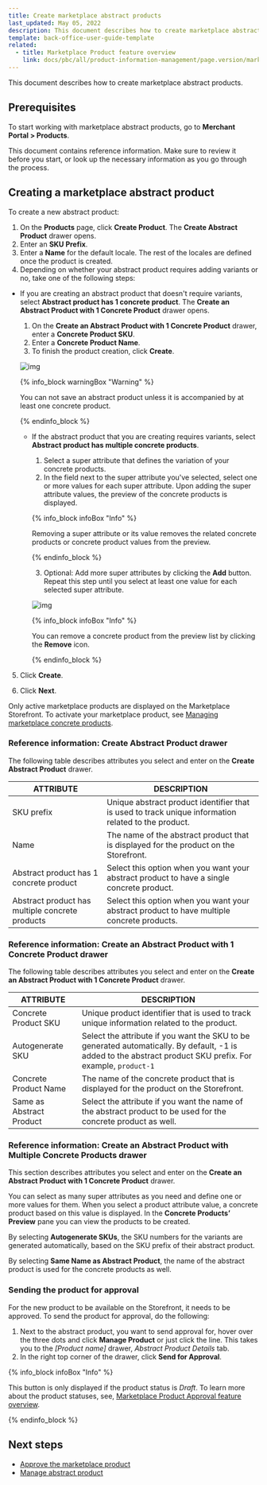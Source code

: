 ```yaml
---
title: Create marketplace abstract products
last_updated: May 05, 2022
description: This document describes how to create marketplace abstract products in the Merchant Portal.
template: back-office-user-guide-template
related:
  - title: Marketplace Product feature overview
    link: docs/pbc/all/product-information-management/page.version/marketplace/marketplace-product-feature-overview.html
---
```


This document describes how to create marketplace abstract products.

## Prerequisites

To start working with marketplace abstract products, go to **Merchant Portal&nbsp;<span aria-label="and then">></span> Products**.

This document contains reference information. Make sure to review it before you start, or look up the necessary information as you go through the process.

## Creating a marketplace abstract product

To create a new abstract product:

1. On the **Products** page, click **Create Product**. The **Create Abstract Product** drawer opens.
2. Enter an **SKU Prefix**.
3. Enter a **Name** for the default locale. The rest of the locales are defined once the product is created.
4. Depending on whether your abstract product requires adding variants or no, take one of the following steps:

  - If you are creating an abstract product that doesn't require variants, select **Abstract product has 1 concrete product**. The **Create an Abstract Product with 1 Concrete Product** drawer opens.
      1. On the **Create an Abstract Product with 1 Concrete Product** drawer, enter a **Concrete Product SKU**.
      2. Enter a **Concrete Product Name**.
      3. To finish the product creation, click **Create**.

      ![img](https://spryker.s3.eu-central-1.amazonaws.com/docs/User+Guides/merchant+portal+user+guides/Products/create-abstract-product-with-one-variant-mp.gif)


      {% info_block warningBox "Warning" %}

      You can not save an abstract product unless it is accompanied by at least one concrete product.

      {% endinfo_block %}

    -  If the abstract product that you are creating requires variants, select **Abstract product has multiple concrete products**.
        1. Select a super attribute that defines the variation of your concrete products.
        2. In the field next to the super attribute you've selected, select one or more values for each super attribute. Upon adding the super attribute values, the preview of the concrete products is displayed.

        {% info_block infoBox "Info" %}

        Removing a super attribute or its value removes the related concrete products or concrete product values from the preview.

        {% endinfo_block %}

        3. Optional: Add more super attributes by clicking the **Add** button. Repeat this step until you select at least one value for each selected super attribute.

          ![img](https://spryker.s3.eu-central-1.amazonaws.com/docs/User+Guides/merchant+portal+user+guides/Products/create-abstract-product-with-multiple-variants-mp.gif)

        {% info_block infoBox "Info" %}

        You can remove a concrete product from the preview list by clicking the **Remove** icon.

        {% endinfo_block %}

5. Сlick **Create**.

6. Click **Next**.

Only active marketplace products are displayed on the Marketplace Storefront. To activate your marketplace product, see [Managing marketplace concrete products](/docs/pbc/all/product-information-management/{{page.version}}/marketplace/manage-in-the-merchant-portal/concrete-products/manage-marketplace-concrete-products.html#activating-and-deactivating-a-concrete-product).

### Reference information: Create Abstract Product drawer

The following table describes attributes you select and enter on the **Create Abstract Product** drawer.

| ATTRIBUTE             | DESCRIPTION       |
| ----------------------------- | ------------------------------------ |
| SKU prefix                                      | Unique abstract product identifier that is used to track unique information related to the product.|
| Name                                            | The name of the abstract product that is displayed for the product on the Storefront. |
| Abstract product has 1 concrete product         | Select this option when you want your abstract product to have a single concrete product. |
| Abstract product has multiple concrete products | Select this option when you want your abstract product to have multiple concrete products. |

### Reference information: Create an Abstract Product with 1 Concrete Product drawer

The following table describes attributes you select and enter on the **Create an Abstract Product with 1 Concrete Product** drawer.

| ATTRIBUTE            | DESCRIPTION             |
| --------------------- | ------------------------------------ |
| Concrete Product SKU     | Unique product identifier that is used to track unique information related to the product. |
| Autogenerate SKU         | Select the attribute if you want the SKU to be generated automatically. By default, -1 is added to the abstract product SKU prefix. For example, `product-1` |
| Concrete Product Name    | The name of the concrete product that is displayed for the product on the Storefront. |
| Same as Abstract Product | Select the attribute if you want the name of the abstract product to be used for the concrete product as well. |

### Reference information: Create an Abstract Product with Multiple Concrete Products drawer

This section describes attributes you select and enter on the **Create an Abstract Product with 1 Concrete Product** drawer.

You can select as many super attributes as you need and define one or more values for them. When you select a product attribute value, a concrete product based on this value is displayed. In the **Concrete Products’ Preview** pane you can view the products to be created.

By selecting **Autogenerate SKUs**, the SKU numbers for the variants are generated automatically, based on the SKU prefix of their abstract product.

By selecting **Same Name as Abstract Product**, the name of the abstract product is used for the concrete products as well.


### Sending the product for approval

For the new product to be available on the Storefront, it needs to be approved. To send the product for approval, do the following:

1. Next to the abstract product, you want to send approval for, hover over the three dots and click **Manage Product** or just click the line. This takes you to the *[Product name]* drawer, *Abstract Product Details* tab.
2. In the right top corner of the drawer, click **Send for Approval**.

{% info_block infoBox "Info" %}

This button is only displayed if the product status is *Draft*. To learn more about the product statuses, see, [Marketplace Product Approval feature overview](/docs/pbc/all/product-information-management/{{page.version}}/marketplace/marketplace-product-approval-process-feature-overview.html).

{% endinfo_block %}

## Next steps

- [Approve the marketplace product](/docs/pbc/all/product-information-management/{{page.version}}/marketplace/manage-in-the-merchant-portal/abstract-products/manage-marketplace-abstract-product.html#sending-the-product-for-approval)
- [Manage abstract product](/docs/pbc/all/product-information-management/{{page.version}}/marketplace/manage-in-the-merchant-portal/abstract-products/manage-marketplace-abstract-product.html)
